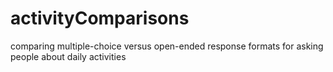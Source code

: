 # activityComparisons
comparing multiple-choice versus open-ended response formats for asking people about daily activities
